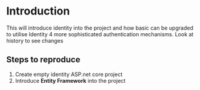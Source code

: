 ﻿# Introduction

This will introduce identity into the project and how basic can be upgraded to utilise Identity 4 more sophisticated authentication mechanisms. Look at history to see changes

## Steps to reproduce

1. Create empty identity ASP.net core project
2. Introduce **Entity Framework** into the project

